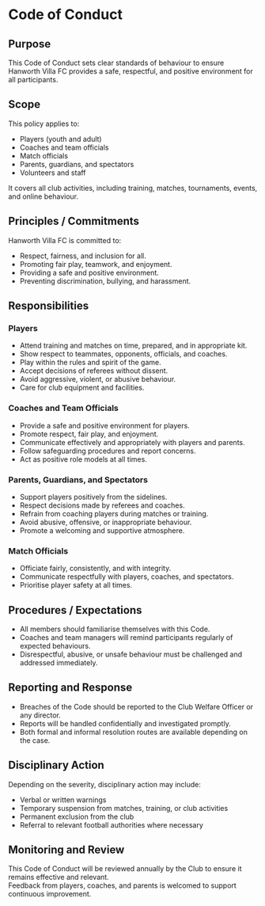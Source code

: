 # Code of Conduct

## Purpose

This Code of Conduct sets clear standards of behaviour to ensure Hanworth Villa FC provides a safe, respectful, and positive environment for all participants.

## Scope

This policy applies to:

- Players (youth and adult)
- Coaches and team officials
- Match officials
- Parents, guardians, and spectators
- Volunteers and staff

It covers all club activities, including training, matches, tournaments, events, and online behaviour.

## Principles / Commitments

Hanworth Villa FC is committed to:

- Respect, fairness, and inclusion for all.
- Promoting fair play, teamwork, and enjoyment.
- Providing a safe and positive environment.
- Preventing discrimination, bullying, and harassment.

## Responsibilities

### Players

- Attend training and matches on time, prepared, and in appropriate kit.
- Show respect to teammates, opponents, officials, and coaches.
- Play within the rules and spirit of the game.
- Accept decisions of referees without dissent.
- Avoid aggressive, violent, or abusive behaviour.
- Care for club equipment and facilities.

### Coaches and Team Officials

- Provide a safe and positive environment for players.
- Promote respect, fair play, and enjoyment.
- Communicate effectively and appropriately with players and parents.
- Follow safeguarding procedures and report concerns.
- Act as positive role models at all times.

### Parents, Guardians, and Spectators

- Support players positively from the sidelines.
- Respect decisions made by referees and coaches.
- Refrain from coaching players during matches or training.
- Avoid abusive, offensive, or inappropriate behaviour.
- Promote a welcoming and supportive atmosphere.

### Match Officials

- Officiate fairly, consistently, and with integrity.
- Communicate respectfully with players, coaches, and spectators.
- Prioritise player safety at all times.

## Procedures / Expectations

- All members should familiarise themselves with this Code.
- Coaches and team managers will remind participants regularly of expected behaviours.
- Disrespectful, abusive, or unsafe behaviour must be challenged and addressed immediately.

## Reporting and Response

- Breaches of the Code should be reported to the Club Welfare Officer or any director.
- Reports will be handled confidentially and investigated promptly.
- Both formal and informal resolution routes are available depending on the case.

## Disciplinary Action

Depending on the severity, disciplinary action may include:

- Verbal or written warnings
- Temporary suspension from matches, training, or club activities
- Permanent exclusion from the club
- Referral to relevant football authorities where necessary

## Monitoring and Review

This Code of Conduct will be reviewed annually by the Club to ensure it remains effective and relevant.  
Feedback from players, coaches, and parents is welcomed to support continuous improvement.
